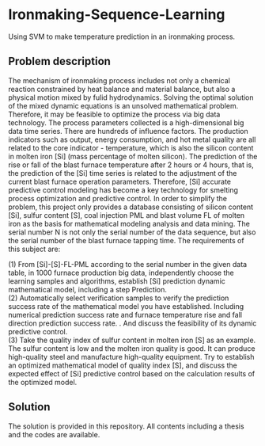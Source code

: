 # Ironmaking-Sequence-Learning
Using SVM to make temperature prediction in an ironmaking process.

## Problem description
The mechanism of ironmaking process includes not only a chemical reaction constrained by heat balance and material balance, but also a physical motion mixed by fulid hydrodynamics. Solving the optimal solution of the mixed dynamic equations is an unsolved mathematical problem. Therefore, it may be feasible to optimize the process via big data technology. The process parameters collected is a high-dimensional big data time series. There are hundreds of influence factors. The production indicators such as output, energy consumption, and hot metal quality are all related to the core indicator - temperature, which is also the silicon content in molten iron [Si] (mass percentage of molten silicon). The prediction of the rise or fall of the blast furnace temperature after 2 hours or 4 hours, that is, the prediction of the [Si] time series is related to the adjustment of the current blast furnace operation parameters. Therefore, [Si] accurate predictive control modeling has become a key technology for smelting process optimization and predictive control. In order to simplify the problem, this project only provides a database consisting of silicon content [Si], sulfur content [S], coal injection PML and blast volume FL of molten iron as the basis for mathematical modeling analysis and data mining. The serial number N is not only the serial number of the data sequence, but also the serial number of the blast furnace tapping time. The requirements of this subject are:  
  
(1) From [Si]-[S]-FL-PML according to the serial number in the given data table, in 1000 furnace production big data, independently choose the learning samples and algorithms, establish [Si] prediction dynamic mathematical model, including a step Prediction.  
(2) Automatically select verification samples to verify the prediction success rate of the mathematical model you have established. Including numerical prediction success rate and furnace temperature rise and fall direction prediction success rate. . And discuss the feasibility of its dynamic predictive control.  
(3) Take the quality index of sulfur content in molten iron [S] as an example. The sulfur content is low and the molten iron quality is good. It can produce high-quality steel and manufacture high-quality equipment. Try to establish an optimized mathematical model of quality index [S], and discuss the expected effect of [Si] predictive control based on the calculation results of the optimized model.

## Solution
The solution is provided in this repository. All contents including a thesis and the codes are available.
